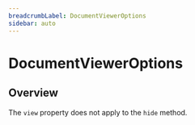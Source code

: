 ```yaml
---
breadcrumbLabel: DocumentViewerOptions
sidebar: auto
---
```


# DocumentViewerOptions

<ProxySummary/>

## Overview

The `view` property does not apply to the `hide` method.

<ApiDocs/>
